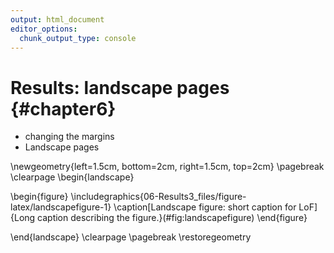 ```yaml
---
output: html_document
editor_options: 
  chunk_output_type: console
---
```

# Results: landscape pages {#chapter6}



- changing the margins
- Landscape pages

\newgeometry{left=1.5cm, bottom=2cm, right=1.5cm, top=2cm}
\pagebreak
\clearpage 
\begin{landscape}

\begin{figure}
\includegraphics{06-Results3_files/figure-latex/landscapefigure-1} \caption[Landscape figure: short caption for LoF]{Long caption describing the figure.}(\#fig:landscapefigure)
\end{figure}

\end{landscape}
\clearpage
\pagebreak
\restoregeometry
